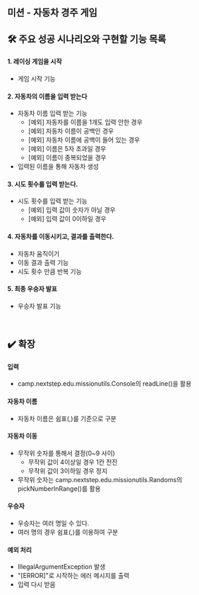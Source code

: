 ## 미션 - 자동차 경주 게임

## 🛠️️ 주요 성공 시나리오와 구현할 기능 목록

#### 1. 레이싱 게임을 시작

- 게임 시작 기능

#### 2. 자동차의 이름을 입력 받는다

- 자동차 이름 입력 받는 기능
    - [예외] 자동차를 이름을 1개도 입력 안한 경우
    - [예외] 자동차 이름이 공백인 경우
    - [예외] 자동차 이름에 공백이 들어 있는 경우
    - [예외] 이름은 5자 초과일 경우
    - [예외] 이름이 중복되었을 경우
- 입력된 이름을 통해 자동차 생성

#### 3. 시도 횟수를 입력 받는다.

- 시도 횟수를 입력 받는 기능
    - [예외] 입력 값이 숫자가 아닐 경우
    - [예외] 입력 값이 0이하일 경우

#### 4. 자동차를 이동시키고, 결과를 출력한다.

- 자동차 움직이기
- 이동 결과 출력 기능
- 시도 횟수 만큼 반복 기능

#### 5. 최종 우승자 발표

- 우승자 발표 기능

<br>

## ✔️ 확장

#### 입력

- camp.nextstep.edu.missionutils.Console의 readLine()을 활용

#### 자동차 이름

- 자동차 이름은 쉼표(,)를 기준으로 구분

#### 자동차 이동

- 무작위 숫자를 통해서 결정(0~9 사이)
    - 무작위 값이 4이상일 경우 1칸 전진
    - 무작위 값이 3이하일 경우 정지
- 무작위 숫자는 camp.nextstep.edu.missionutils.Randoms의 pickNumberInRange()를 활용

#### 우승자

- 우승자는 여러 명일 수 있다.
- 여러 명의 경우 쉼표(,)를 이용하여 구분

#### 예외 처리

- IllegalArgumentException 발생
- "[ERROR]"로 시작하는 에러 메시지를 출력
- 입력 다시 받음
